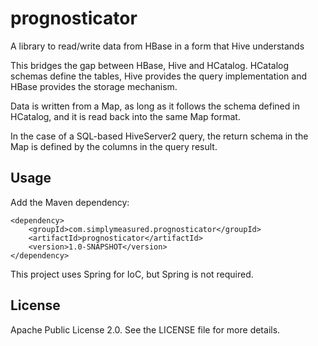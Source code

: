 prognosticator
==============

A library to read/write data from HBase in a form that Hive understands

This bridges the gap between HBase, Hive and HCatalog. HCatalog schemas define the tables, Hive provides the query
implementation and HBase provides the storage mechanism.

Data is written from a Map, as long as it follows the schema defined in HCatalog, and it is read back into the same
Map format.

In the case of a SQL-based HiveServer2 query, the return schema in the Map is defined by the columns in the query
result.

Usage
-----

Add the Maven dependency:

    <dependency>
        <groupId>com.simplymeasured.prognosticator</groupId>
        <artifactId>prognosticator</artifactId>
        <version>1.0-SNAPSHOT</version>
    </dependency>

This project uses Spring for IoC, but Spring is not required.

License
-------

Apache Public License 2.0. See the LICENSE file for more details.
